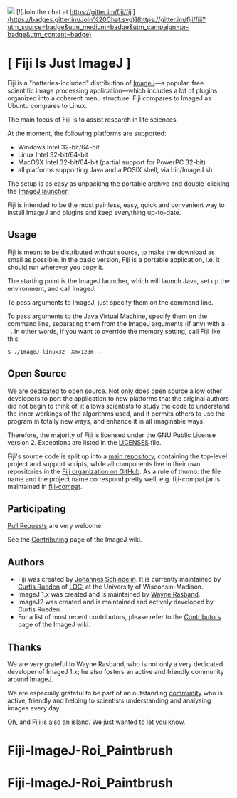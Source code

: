 [![](https://travis-ci.org/fiji/fiji.svg?branch=master)](https://travis-ci.org/fiji/fiji)
[![Join the chat at https://gitter.im/fiji/fiji](https://badges.gitter.im/Join%20Chat.svg)](https://gitter.im/fiji/fiji?utm_source=badge&utm_medium=badge&utm_campaign=pr-badge&utm_content=badge)

[ Fiji Is Just ImageJ ]
=======================

Fiji is a "batteries-included" distribution of
[ImageJ](http://imagej.net/)—a popular, free scientific image processing
application—which includes a lot of plugins organized into a coherent
menu structure. Fiji compares to ImageJ as Ubuntu compares to Linux.

The main focus of Fiji is to assist research in life sciences.

At the moment, the following platforms are supported:

- Windows Intel 32-bit/64-bit
- Linux Intel 32-bit/64-bit
- MacOSX Intel 32-bit/64-bit (partial support for PowerPC 32-bit)
- all platforms supporting Java and a POSIX shell, via bin/ImageJ.sh

The setup is as easy as unpacking the portable archive and
double-clicking the [ImageJ
launcher](https://github.com/imagej/imagej-launcher).

Fiji is intended to be the most painless, easy, quick and convenient way
to install ImageJ and plugins and keep everything up-to-date.


Usage
-----

Fiji is meant to be distributed without source, to make the download as
small as possible. In the basic version, Fiji is a portable application,
i.e. it should run wherever you copy it.

The starting point is the ImageJ launcher, which will launch Java, set
up the environment, and call ImageJ.

To pass arguments to ImageJ, just specify them on the command line.

To pass arguments to the Java Virtual Machine, specify them on the
command line, separating them from the ImageJ arguments (if any) with a
`--`.  In other words, if you want to override the memory setting, call
Fiji like this:

	$ ./ImageJ-linux32 -Xmx128m --

Open Source
-----------

We are dedicated to open source. Not only does open source allow other
developers to port the application to new platforms that the original
authors did not begin to think of, it allows scientists to study the
code to understand the inner workings of the algorithms used, and it
permits others to use the program in totally new ways, and enhance it in
all imaginable ways.

Therefore, the majority of Fiji is licensed under the GNU Public License
version 2. Exceptions are listed in the
[LICENSES](https://github.com/fiji/fiji/blob/master/LICENSES) file.

Fiji's source code is split up into a [main
repository](https://github.com/fiji/fiji), containing the top-level project and
support scripts, while all components live in their own repositories in the
[Fiji organization on GitHub](https://github.com/fiji/). As a rule of thumb: the
file name and the project name correspond pretty well, e.g. fiji-compat.jar is
maintained in [fiji-compat](https://github.com/fiji/fiji-compat).

Participating
-------------

[Pull Requests](https://help.github.com/articles/using-pull-requests)
are very welcome!

See the [Contributing](http://imagej.net/Contributing) page of the ImageJ wiki.

Authors
-------

* Fiji was created by
  [Johannes Schindelin](https://imagej.net/User:Schindelin).
  It is currently maintained by [Curtis Rueden](https://imagej.net/User:Rueden)
  of [LOCI](https://imagej.net/LOCI) at the University of Wisconsin-Madison.
* ImageJ 1.x was created and is maintained by
  [Wayne Rasband](https://imagej.net/Wayne_Rasband).
* ImageJ2 was created and is maintained and actively developed by
  Curtis Rueden.
* For a list of most recent contributors, please refer to the
  [Contributors](http://imagej.net/Contributors) page of the ImageJ wiki.

Thanks
------

We are very grateful to Wayne Rasband, who is not only a very dedicated
developer of ImageJ 1.x; he also fosters an active and friendly
community around ImageJ.

We are especially grateful to be part of an outstanding
[community](http://imagej.net/Community) who is active, friendly and
helping to scientists understanding and analysing images every day.

Oh, and Fiji is also an island. We just wanted to let you know.
# Fiji-ImageJ-Roi_Paintbrush
# Fiji-ImageJ-Roi_Paintbrush
